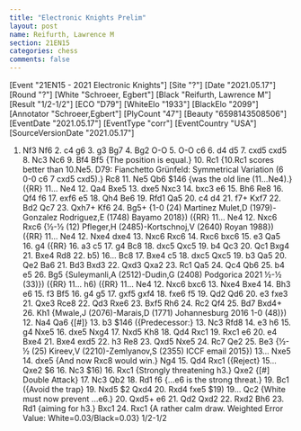 ```yaml
---
title: "Electronic Knights Prelim"
layout: post
name: Reifurth, Lawrence M
section: 21EN15
categories: chess
comments: false
---
```


<link rel="stylesheet" type="text/css" href="https://pgn.chessbase.com/CBReplay.css"/>
<script src="https://pgn.chessbase.com/jquery-3.0.0.min.js"></script>
<script src="https://pgn.chessbase.com/cbreplay.js" type="text/javascript"></script>

<div class="cbreplay">
[Event "21EN15 - 2021 Electronic Knights"]
[Site "?"]
[Date "2021.05.17"]
[Round "?"]
[White "Schroeer, Egbert"]
[Black "Reifurth, Lawrence M"]
[Result "1/2-1/2"]
[ECO "D79"]
[WhiteElo "1933"]
[BlackElo "2099"]
[Annotator "Schroeer,Egbert"]
[PlyCount "47"]
[Beauty "6598143508506"]
[EventDate "2021.05.17"]
[EventType "corr"]
[EventCountry "USA"]
[SourceVersionDate "2021.05.17"]

1. Nf3 Nf6 2. c4 g6 3. g3 Bg7 4. Bg2 O-O 5. O-O c6 6. d4 d5 7. cxd5 cxd5 8. Nc3 Nc6 9. Bf4 Bf5 {The position is equal.} 10. Rc1 {10.Rc1 scores better than 10.Ne5. D79: Fianchetto Grünfeld: Symmetrical Variation (6 0-0 c6 7 cxd5 cxd5).} Rc8 11. Ne5 Qb6 $146 {was the old line (11...Ne4).} ({RR} 11... Ne4 12. Qa4 Bxe5 13. dxe5 Nxc3 14. bxc3 e6 15. Bh6 Re8 16. Qf4 f6 17. exf6 e5 18. Qh4 Be6 19. Rfd1 Qa5 20. c4 d4 21. f7+ Kxf7 22. Bd2 Qc7 23. Qxh7+ Kf6 24. Bg5+ {1-0 (24) Martinez Mulet,D (1979)-Gonzalez Rodriguez,E (1748) Bayamo 2018}) ({RR} 11... Ne4 12. Nxc6 Rxc6 {½-½ (12) Pfleger,H (2485)-Kortschnoj,V (2640) Royan 1988}) ({RR} 11... Ne4 12. Nxe4 dxe4 13. Nxc6 Rxc6 14. Rxc6 bxc6 15. e3 Qa5 16. g4 ({RR} 16. a3 c5 17. g4 Bc8 18. dxc5 Qxc5 19. b4 Qc3 20. Qc1 Bxg4 21. Bxe4 Rd8 22. b5) 16... Bc8 17. Bxe4 c5 18. dxc5 Qxc5 19. b3 Qa5 20. Qe2 Ba6 21. Bd3 Bxd3 22. Qxd3 Qxa2 23. Rc1 Qa5 24. Qc4 Qb6 25. b4 e5 26. Bg5 {Suleymanli,A (2512)-Dudin,G (2408) Podgorica 2021 ½-½ (33)}) ({RR} 11... h6) ({RR} 11... Ne4 12. Nxc6 bxc6 13. Nxe4 Bxe4 14. Bh3 e6 15. f3 Bf5 16. g4 g5 17. gxf5 gxf4 18. fxe6 f5 19. Qd2 Qd6 20. e3 fxe3 21. Qxe3 Rce8 22. Qd3 Rxe6 23. Bxf5 Rh6 24. Rc2 Qf4 25. Bd7 Bxd4+ 26. Kh1 {Mwale,J (2076)-Marais,D (1771) Johannesburg 2016 1-0 (48)}) 12. Na4 Qa6 {[#]} 13. b3 $146 ({Predecessor:} 13. Nc3 Rfd8 14. e3 h6 15. g4 Nxe5 16. dxe5 Nxg4 17. Nxd5 Kh8 18. Qd4 Rxc1 19. Rxc1 e6 20. e4 Bxe4 21. Bxe4 exd5 22. h3 Re8 23. Qxd5 Nxe5 24. Rc7 Qe2 25. Be3 {½-½ (25) Kireev,V (2210)-Zemlyanov,S (2355) ICCF email 2015}) 13... Nxe5 14. dxe5 {And now Rxc8 would win.} Ng4 15. Qd4 Rxc1 ({Reject} 15... Qxe2 $6 16. Nc3 $16) 16. Rxc1 {Strongly threatening h3.} Qxe2 {[#] Double Attack} 17. Nc3 Qb2 18. Rd1 f6 {...e6 is the strong threat.} 19. Bc1 ({Avoid the trap} 19. Nxd5 $2 Qxd4 20. Rxd4 fxe5 $19) 19... Qc2 {White must now prevent ...e6.} 20. Qxd5+ e6 21. Qd2 Qxd2 22. Rxd2 Bh6 23. Rd1 {aiming for h3.} Bxc1 24. Rxc1 {A rather calm draw.  Weighted Error Value: White=0.03/Black=0.03} 1/2-1/2
</div>
